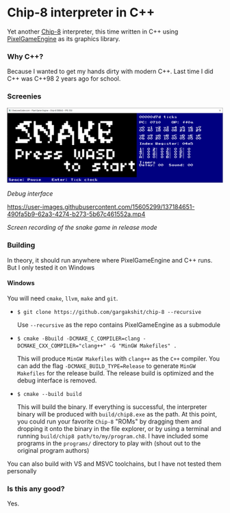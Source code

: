 # Chip-8 interpreter in C++

Yet another [Chip-8](https://en.wikipedia.org/wiki/Chip-8) interpreter, this
time written in C++ using
[PixelGameEngine](https://github.com/OneLoneCoder/olcPixelGameEngine) as its
graphics library.

### Why C++?

Because I wanted to get my hands dirty with modern C++. Last time I did C++ was
C++98 2 years ago for school.

### Screenies

![Screenshot of the debug interface](./screenshots/debug.png)

_Debug interface_

https://user-images.githubusercontent.com/15605299/137184651-490fa5b9-62a3-4274-b273-5b67c461552a.mp4

_Screen recording of the snake game in release mode_

### Building

In theory, it should run anywhere where PixelGameEngine and C++ runs. But I only
tested it on Windows

#### Windows

You will need `cmake`, `llvm`, `make` and `git`.

- ```$ git clone https://github.com/gargakshit/chip-8 --recursive```

  Use `--recursive` as the repo contains PixelGameEngine as a submodule

- ```$ cmake -Bbuild -DCMAKE_C_COMPILER=clang -DCMAKE_CXX_COMPILER="clang++" -G "MinGW Makefiles" .```

  This will produce `MinGW Makefiles` with `clang++` as the `C++` compiler.
  You can add the flag `-DCMAKE_BUILD_TYPE=Release` to generate
  `MinGW Makefiles` for the release build. The release build is optimized and
  the debug interface is removed.

- ```$ cmake --build build```

  This will build the binary. If everything is successful, the interpreter
  binary will be produced with `build/chip8.exe` as the path. At this point,
  you could run your favorite `Chip-8` "ROMs" by dragging them and dropping it
  onto the binary in the file explorer, or by using a terminal and running
  `build/chip8 path/to/my/program.ch8`. I have included some programs
  in the `programs/` directory to play with (shout out to the original program
  authors)

You can also build with VS and MSVC toolchains, but I have not tested them
personally

### Is this any good?

Yes.
